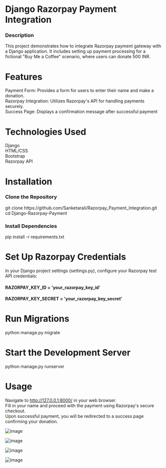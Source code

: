 # Django Razorpay Payment Integration
<h3>Description</h3>
This project demonstrates how to integrate Razorpay payment gateway with a Django application. It includes setting up payment processing for a fictional "Buy Me a Coffee" scenario, where users can donate 500 INR.

# Features
Payment Form: Provides a form for users to enter their name and make a donation.<br>
Razorpay Integration: Utilizes Razorpay's API for handling payments securely.<br>
Success Page: Displays a confirmation message after successful payment<br>

# Technologies Used
Django<br>
HTML/CSS<br>
Bootstrap<br>
Razorpay API<br>

# Installation
<h3>Clone the Repository</h3>
git clone https://github.com/Sanketarali/Razorpay_Payment_Integration.git<br>
cd Django-Razorpay-Payment<br>

<h3>Install Dependencies</h3>
pip install -r requirements.txt

# Set Up Razorpay Credentials
In your Django project settings (settings.py), configure your Razorpay test API credentials:
<h4>RAZORPAY_KEY_ID = 'your_razorpay_key_id'</h4>
<h4>RAZORPAY_KEY_SECRET = 'your_razorpay_key_secret'</h4>

# Run Migrations
python manage.py migrate

# Start the Development Server
python manage.py runserver

# Usage
Navigate to http://127.0.0.1:8000/ in your web browser.<br>
Fill in your name and proceed with the payment using Razorpay's secure checkout.<br>
Upon successful payment, you will be redirected to a success page confirming your donation.<br>

![image](https://github.com/user-attachments/assets/bcbff083-bf00-4283-aff3-a9dbfb36ab32)

![image](https://github.com/user-attachments/assets/e329f703-9097-4c50-ba40-955e36299857)

![image](https://github.com/user-attachments/assets/fc0092f6-e0f1-41bc-adb6-561b97bdf1b8)

![image](https://github.com/user-attachments/assets/910c1443-7a2a-40bd-8718-5de499f5a2fc)




